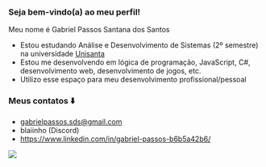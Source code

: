 ### Seja bem-vindo(a) ao meu perfil!

Meu nome é Gabriel Passos Santana dos Santos

- Estou estudando Análise e Desenvolvimento de Sistemas (2º semestre) na universidade [Unisanta](https://unisanta.br/)
- Estou me desenvolvendo em lógica de programação, JavaScript, C#, desenvolvimento web, desenvolvimento de jogos, etc. 
- Utilizo esse espaço para meu desenvolvimento profissional/pessoal

### Meus contatos ⬇️

- gabrielpassos.sds@gmail.com
- blaiinho (Discord)
- https://www.linkedin.com/in/gabriel-passos-b6b5a42b6/

![](https://media1.tenor.com/m/F2Yu8YbVV_MAAAAC/hello-cat.gif)
